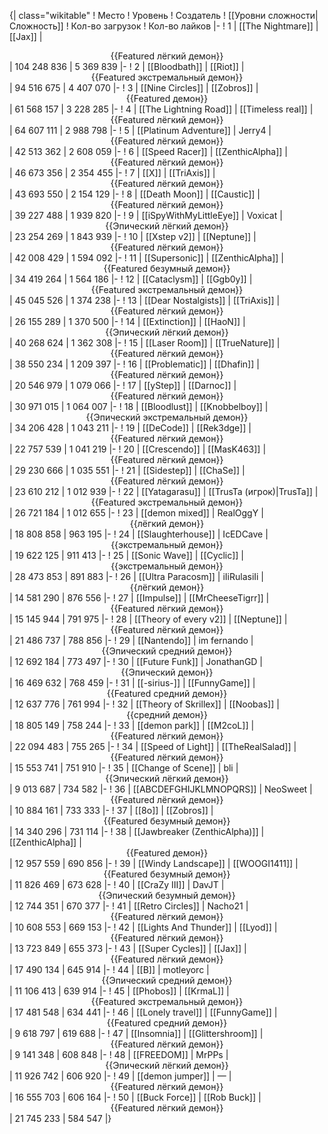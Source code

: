 {| class="wikitable"
! Место
! Уровень
! Создатель
! [[Уровни сложности|Сложность]]
! Кол-во загрузок
! Кол-во лайков
|-
! 1
| [[The Nightmare]]
| [[Jax]]
| <center>{{Featured лёгкий демон}}</center>
| 104 248 836
| 5 369 839
|-
! 2
| [[Bloodbath]]
| [[Riot]]
| <center>{{Featured экстремальный демон}}</center>
| 94 516 675
| 4 407 070
|-
! 3
| [[Nine Circles]]
| [[Zobros]]
| <center>{{Featured демон}}</center>
| 61 568 157
| 3 228 285
|-
! 4
| [[The Lightning Road]]
| [[Timeless real]]
| <center>{{Featured лёгкий демон}}</center>
| 64 607 111
| 2 988 798
|-
! 5
| [[Platinum Adventure]]
| Jerry4
| <center>{{Featured лёгкий демон}}</center>
| 42 513 362
| 2 608 059
|-
! 6
| [[Speed Racer]]
| [[ZenthicAlpha]]
| <center>{{Featured лёгкий демон}}</center>
| 46 673 356
| 2 354 455
|-
! 7
| [[X]]
| [[TriAxis]]
| <center>{{Featured лёгкий демон}}</center>
| 43 693 550
| 2 154 129
|-
! 8
| [[Death Moon]]
| [[Caustic]]
| <center>{{Featured лёгкий демон}}</center>
| 39 227 488
| 1 939 820
|-
! 9
| [[iSpyWithMyLittleEye]]
| Voxicat
| <center>{{Эпический лёгкий демон}}</center>
| 23 254 269
| 1 843 939
|-
! 10
| [[Xstep v2]]
| [[Neptune]]
| <center>{{Featured лёгкий демон}}</center>
| 42 008 429
| 1 594 092
|-
! 11
| [[Supersonic]]
| [[ZenthicAlpha]]
| <center>{{Featured безумный демон}}</center>
| 34 419 264
| 1 564 186
|-
! 12
| [[Cataclysm]]
| [[Ggb0y]]
| <center>{{Featured экстремальный демон}}</center>
| 45 045 526
| 1 374 238
|-
! 13
| [[Dear Nostalgists]]
| [[TriAxis]]
| <center>{{Featured лёгкий демон}}</center>
| 26 155 289
| 1 370 500
|-
! 14
| [[Extinction]]
| [[HaoN]]
| <center>{{Эпический лёгкий демон}}</center>
| 40 268 624
| 1 362 308
|-
! 15
| [[Laser Room]]
| [[TrueNature]]
| <center>{{Featured лёгкий демон}}</center>
| 38 550 234
| 1 209 397
|-
! 16
| [[Problematic]]
| [[Dhafin]]
| <center>{{Featured лёгкий демон}}</center>
| 20 546 979
| 1 079 066
|-
! 17
| [[yStep]]
| [[Darnoc]]
| <center>{{Featured лёгкий демон}}</center>
| 30 971 015
| 1 064 007
|-
! 18
| [[Bloodlust]]
| [[Knobbelboy]]
| <center>{{Эпический экстремальный демон}}</center>
| 34 206 428
| 1 043 211
|-
! 19
| [[DeCode]]
| [[Rek3dge]]
| <center>{{Featured лёгкий демон}}</center>
| 22 757 539
| 1 041 219
|-
! 20
| [[Crescendo]]
| [[MasK463]]
| <center>{{Featured лёгкий демон}}</center>
| 29 230 666
| 1 035 551
|-
! 21
| [[Sidestep]]
| [[ChaSe]]
| <center>{{Featured лёгкий демон}}</center>
| 23 610 212
| 1 012 939
|-
! 22
| [[Yatagarasu]]
| [[TrusTa (игрок)|TrusTa]]
| <center>{{Featured экстремальный демон}}</center>
| 26 721 184
| 1 012 655
|-
! 23
| [[demon mixed]]
| RealOggY
| <center>{{лёгкий демон}}</center>
| 18 808 858
| 963 195
|-
! 24
| [[Slaughterhouse]]
| IcEDCave
| <center>{{экстремальный демон}}</center>
| 19 622 125
| 911 413
|-
! 25
| [[Sonic Wave]]
| [[Cyclic]]
| <center>{{экстремальный демон}}</center>
| 28 473 853
| 891 883
|-
! 26
| [[Ultra Paracosm]]
| iIiRulasiIi
| <center>{{лёгкий демон}}</center>
| 14 581 290
| 876 556
|-
! 27
| [[Impulse]]
| [[MrCheeseTigrr]]
| <center>{{Featured лёгкий демон}}</center>
| 15 145 944
| 791 975
|-
! 28
| [[Theory of every v2]]
| [[Neptune]]
| <center>{{Featured лёгкий демон}}</center>
| 21 486 737
| 788 856
|-
! 29
| [[Nantendo]]
| im fernando
| <center>{{Эпический средний демон}}</center>
| 12 692 184
| 773 497
|-
! 30
| [[Future Funk]]
| JonathanGD
| <center>{{Эпический демон}}</center>
| 16 469 632
| 768 459
|-
! 31
| [[-sirius-]]
| [[FunnyGame]]
| <center>{{Featured средний демон}}</center>
| 12 637 776
| 761 994
|-
! 32
| [[Theory of Skrillex]]
| [[Noobas]]
| <center>{{средний демон}}</center>
| 18 805 149
| 758 244
|-
! 33
| [[demon park]]
| [[M2coL]]
| <center>{{Featured лёгкий демон}}</center>
| 22 094 483
| 755 265
|-
! 34
| [[Speed of Light]]
| [[TheRealSalad]]
| <center>{{Featured лёгкий демон}}</center>
| 15 553 741
| 751 910
|-
! 35
| [[Change of Scene]]
| bli
| <center>{{Эпический лёгкий демон}}</center>
| 9 013 687
| 734 582
|-
! 36
| [[ABCDEFGHIJKLMNOPQRS]]
| NeoSweet
| <center>{{Featured лёгкий демон}}</center>
| 10 884 161
| 733 333
|-
! 37
| [[8o]]
| [[Zobros]]
| <center>{{Featured безумный демон}}</center>
| 14 340 296
| 731 114
|-
! 38
| [[Jawbreaker (ZenthicAlpha)]]
| [[ZenthicAlpha]]
| <center>{{Featured демон}}</center>
| 12 957 559
| 690 856
|-
! 39
| [[Windy Landscape]]
| [[WOOGI1411]]
| <center>{{Featured безумный демон}}</center>
| 11 826 469
| 673 628
|-
! 40
| [[CraZy III]]
| DavJT
| <center>{{Эпический безумный демон}}</center>
| 12 744 351
| 670 377
|-
! 41
| [[Retro Circles]]
| Nacho21
| <center>{{Featured лёгкий демон}}</center>
| 10 608 553
| 669 153
|-
! 42
| [[Lights And Thunder]]
| [[Lyod]]
| <center>{{Featured лёгкий демон}}</center>
| 13 723 849
| 655 373
|-
! 43
| [[Super Cycles]]
| [[Jax]]
| <center>{{Featured лёгкий демон}}</center>
| 17 490 134
| 645 914
|-
! 44
| [[B]]
| motleyorc
| <center>{{Эпический средний демон}}</center>
| 11 106 413
| 639 914
|-
! 45
| [[Phobos]]
| [[KrmaL]]
| <center>{{Featured экстремальный демон}}</center>
| 17 481 548
| 634 441
|-
! 46
| [[Lonely travel]]
| [[FunnyGame]]
| <center>{{Featured средний демон}}</center>
| 9 618 797
| 619 688
|-
! 47
| [[Insomnia]]
| [[Glittershroom]]
| <center>{{Featured лёгкий демон}}</center>
| 9 141 348
| 608 848
|-
! 48
| [[FREEDOM]]
| MrPPs
| <center>{{Эпический лёгкий демон}}</center>
| 11 926 742
| 606 920
|-
! 49
| [[demon jumper]]
| —
| <center>{{Featured лёгкий демон}}</center>
| 16 555 703
| 606 164
|-
! 50
| [[Buck Force]]
| [[Rob Buck]]
| <center>{{Featured лёгкий демон}}</center>
| 21 745 233
| 584 547
|}